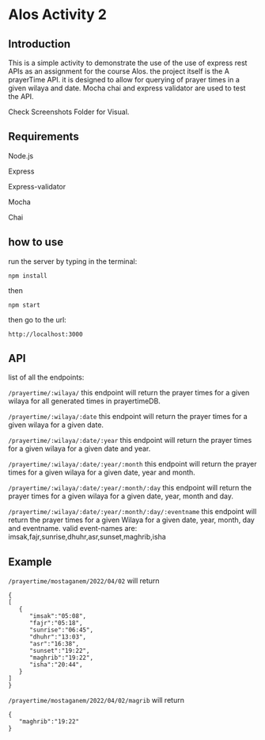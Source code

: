 # Alos Activity 2

## Introduction
This is a simple activity to demonstrate the use of the use of express rest APIs as an assignment for the course Alos.
the project itself is the A prayerTime API.
it is designed to allow for querying of prayer times in a given wilaya and date.
Mocha chai and express validator are used to test the API.

Check Screenshots Folder for Visual.
## Requirements
Node.js

Express

Express-validator

Mocha

Chai

## how to use 

run the server by typing in the terminal:

``` npm install ```

then

```npm start```

then go to the url:

``` http://localhost:3000 ```


## API

list of all the endpoints:

```/prayertime/:wilaya/```
this endpoint will return the prayer times for a given wilaya for all generated times in prayertimeDB.

```/prayertime/:wilaya/:date```
this endpoint will return the prayer times for a given wilaya for a given date.

```/prayertime/:wilaya/:date/:year```
this endpoint will return the prayer times for a given wilaya for a given date and year.

```/prayertime/:wilaya/:date/:year/:month```
this endpoint will return the prayer times for a given wilaya for a given date, year and month.

```/prayertime/:wilaya/:date/:year/:month/:day```
this endpoint will return the prayer times for a given wilaya for a given date, year, month and day.

```/prayertime/:wilaya/:date/:year/:month/:day/:eventname```
this endpoint will return the prayer times for a given Wilaya for a given date, year, month, day and eventname.
valid event-names are:
imsak,fajr,sunrise,dhuhr,asr,sunset,maghrib,isha


## Example

```/prayertime/mostaganem/2022/04/02```
will return 

```
{
[
   {
      "imsak":"05:08",
      "fajr":"05:18",
      "sunrise":"06:45",
      "dhuhr":"13:03",
      "asr":"16:38",
      "sunset":"19:22",
      "maghrib":"19:22",
      "isha":"20:44",
   }
]
}
```

```/prayertime/mostaganem/2022/04/02/magrib```
will return 

```
{
   "maghrib":"19:22"
}
```
